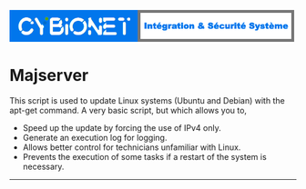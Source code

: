 ![alt text][logo]
 
# Majserver
This script is used to update Linux systems (Ubuntu and Debian) with the apt-get command. A very basic script, but which allows you to,

- Speed up the update by forcing the use of IPv4 only.
- Generate an execution log for logging.
- Allows better control for technicians unfamiliar with Linux.
- Prevents the execution of some tasks if a restart of the system is necessary. 

---
[logo]: ./md/logo.png "Cybionet"
